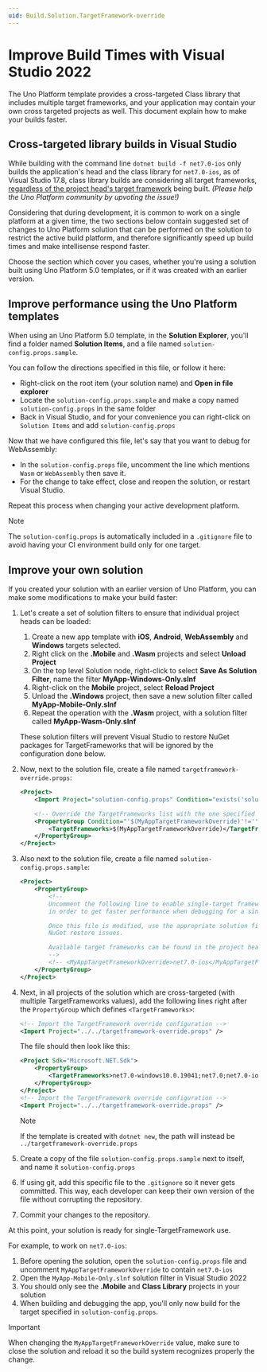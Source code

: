 ```yaml
---
uid: Build.Solution.TargetFramework-override
---
```

# Improve Build Times with Visual Studio 2022

The Uno Platform template provides a cross-targeted Class library that includes multiple target frameworks, and your application may contain your own cross targeted projects as well. This document explain how to make your builds faster.

## Cross-targeted library builds in Visual Studio

While building with the command line `dotnet build -f net7.0-ios` only builds the application's head and the class library for `net7.0-ios`, as of Visual Studio 17.8, class library builds are considering all target frameworks, [regardless of the project head's target framework](https://developercommunity.visualstudio.com/t/Building-a-cross-targeted-project-with-m/651372) being built. _(Please help the Uno Platform community by upvoting the issue!)_

Considering that during development, it is common to work on a single platform at a given time, the two sections below contain suggested set of changes to Uno Platform solution that can be performed on the solution to restrict the active build platform, and therefore significantly speed up build times and make intellisense respond faster.

Choose the section which cover you cases, whether you're using a solution built using Uno Platform 5.0 templates, or if it was created with an earlier version.

## Improve performance using the Uno Platform templates

When using an Uno Platform 5.0 template, in the **Solution Explorer**, you'll find a folder named **Solution Items**, and a file named `solution-config.props.sample`.

You can follow the directions specified in this file, or follow it here:
- Right-click on the root item (your solution name) and **Open in file explorer**
- Locate the `solution-config.props.sample` and make a copy named `solution-config.props` in the same folder
- Back in Visual Studio, and for your convenience you can right-click on `Solution Items` and add `solution-config.props`

Now that we have configured this file, let's say that you want to debug for WebAssembly:
- In the `solution-config.props` file, uncomment the line which mentions `Wasm` or `WebAssembly` then save it.
- For the change to take effect, close and reopen the solution, or restart Visual Studio.

Repeat this process when changing your active development platform.

> [!NOTE] 
> The `solution-config.props` is automatically included in a `.gitignore` file to avoid having your CI environment build only for one target.

## Improve your own solution

If you created your solution with an earlier version of Uno Platform, you can make some modifications to make your build faster:

1. Let's create a set of solution filters to ensure that individual project heads can be loaded:

    1. Create a new app template with **iOS**, **Android**, **WebAssembly** and **Windows** targets   selected.
    1. Right click on the **.Mobile** and **.Wasm** projects and select **Unload Project**
    1. On the top level Solution node, right-click to select **Save As Solution Filter**, name the    filter **MyApp-Windows-Only.slnf**
    1. Right-click on the **Mobile** project, select **Reload Project**
    1. Unload the **.Windows** project, then save a new solution filter called **MyApp-Mobile-Only.slnf**
    1. Repeat the operation with the **.Wasm** project, with a solution filter called **MyApp-Wasm-Only.slnf**

    These solution filters will prevent Visual Studio to restore NuGet packages for TargetFrameworks that will be ignored by the configuration done below.

1. Now, next to the solution file, create a file named `targetframework-override.props`:

    ```xml
    <Project>
        <Import Project="solution-config.props" Condition="exists('solution-config.props')" />

        <!-- Override the TargetFrameworks list with the one specified in MyAppTargetFrameworkOverride -->
        <PropertyGroup Condition="'$(MyAppTargetFrameworkOverride)'!=''">
            <TargetFrameworks>$(MyAppTargetFrameworkOverride)</TargetFrameworks>
        </PropertyGroup>
    </Project>
   ```

1. Also next to the solution file, create a file named `solution-config.props.sample`:

    ```xml
    <Project>
        <PropertyGroup>
            <!--
            Uncomment the following line to enable single-target framework builds
            in order to get faster performance when debugging for a single platform.

            Once this file is modified, use the appropriate solution filter to avoid
            NuGet restore issues.

            Available target frameworks can be found in the project heads of your solution.
            -->
            <!-- <MyAppTargetFrameworkOverride>net7.0-ios</MyAppTargetFrameworkOverride> -->
        </PropertyGroup>
    </Project>
    ```

1. Next, in all projects of the solution which are cross-targeted (with multiple TargetFrameworks values), add the following lines right after the `PropertyGroup` which defines `<TargetFrameworks>`:

    ```xml
    <!-- Import the TargetFramework override configuration -->
    <Import Project="../../targetframework-override.props" />
    ```

    The file should then look like this:

    ```xml
    <Project Sdk="Microsoft.NET.Sdk">
        <PropertyGroup>
            <TargetFrameworks>net7.0-windows10.0.19041;net7.0;net7.0-ios;net7.0-android</TargetFrameworks>
        </PropertyGroup>
    </Project>
    <!-- Import the TargetFramework override configuration -->
    <Import Project="../../targetframework-override.props" />
    ```

    > [!NOTE]
    > If the template is created with `dotnet new`, the path will instead be `../targetframework-override.props`

1. Create a copy of the file `solution-config.props.sample` next to itself, and name it `solution-config.props`
1. If using git, add this specific file to the `.gitignore` so it never gets committed. This way, each developer can keep their own version of the file without corrupting the repository.
1. Commit your changes to the repository.

At this point, your solution is ready for single-TargetFramework use.

For example, to work on `net7.0-ios`:

1. Before opening the solution, open the `solution-config.props` file and uncomment `MyAppTargetFrameworkOverride` to contain `net7.0-ios`
1. Open the `MyApp-Mobile-Only.slnf` solution filter in Visual Studio 2022
1. You should only see the **.Mobile** and **Class Library** projects in your solution
1. When building and debugging the app, you'll only now build for the target specified in `solution-config.props`.

> [!IMPORTANT]
> When changing the `MyAppTargetFrameworkOverride` value, make sure to close the solution and reload it so the build system recognizes properly the change.
